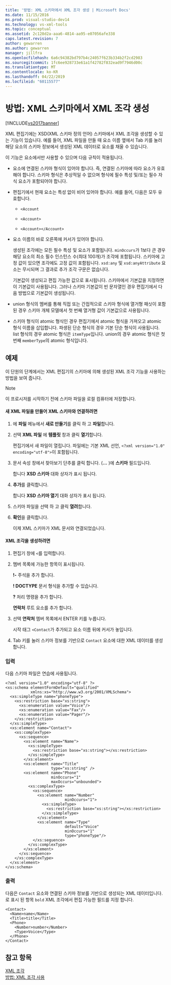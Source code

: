 ```yaml
---
title: '방법: XML 스키마에서 XML 조각 생성 | Microsoft Docs'
ms.date: 11/15/2016
ms.prod: visual-studio-dev14
ms.technology: vs-xml-tools
ms.topic: conceptual
ms.assetid: 2c128d2a-aaa6-4814-aa95-e07056afe338
caps.latest.revision: 7
author: gewarren
ms.author: gewarren
manager: jillfra
ms.openlocfilehash: 6a6c94382bd797b4c24057f623b334b2f2cd2983
ms.sourcegitcommit: 1fc6ee928733e61a1f42782f832ead9f7946d00c
ms.translationtype: MT
ms.contentlocale: ko-KR
ms.lasthandoff: 04/22/2019
ms.locfileid: "60115577"
---
```

# <a name="how-to-generate-an-xml-snippet-from-an-xml-schema"></a>방법: XML 스키마에서 XML 조각 생성
[!INCLUDE[vs2017banner](../includes/vs2017banner.md)]

XML 편집기에는 XSD(XML 스키마 정의 언어) 스키마에서 XML 조각을 생성할 수 있는 기능이 있습니다. 예를 들어, XML 파일을 만들 때 요소 이름 옆에서 Tab 키를 눌러 해당 요소의 스키마 정보에서 생성된 XML 데이터로 요소를 채울 수 있습니다.  
  
 이 기능은 요소에서만 사용할 수 있으며 다음 규칙이 적용됩니다.  
  
- 요소에 연결된 스키마 형식이 있어야 합니다. 즉, 연결된 스키마에 따라 요소가 유효해야 합니다. 스키마 형식은 추상적일 수 없으며 형식에 필수 특성 및/또는 필수 자식 요소가 포함되어야 합니다.  
  
- 편집기에서 현재 요소는 특성 없이 비어 있어야 합니다. 예를 들어, 다음은 모두 유효합니다.  
  
  - `<Account`  
  
  - `<Account>`  
  
  - `<Account></Account>`  
  
- 요소 이름의 바로 오른쪽에 커서가 있어야 합니다.  
  
  생성된 조각에는 모든 필수 특성 및 요소가 포함됩니다. `minOccurs`가 1보다 큰 경우 해당 요소의 최소 필수 인스턴스 수(최대 100개)가 조각에 포함됩니다. 스키마에 고정 값이 있으면 조각에도 고정 값이 포함됩니다. `xsd:any` 및 `xsd:anyAttribute` 요소는 무시되며 그 결과로 추가 조각 구문은 없습니다.  
  
  기본값이 생성되고 편집 가능한 값으로 표시됩니다. 스키마에서 기본값을 지정하면 이 기본값이 사용됩니다. 그러나 스키마 기본값이 빈 문자열인 경우 편집기에서 다음 방법으로 기본값이 생성됩니다.  
  
- union 형식의 멤버를 통해 직접 또는 간접적으로 스키마 형식에 열거형 패싯이 포함된 경우 스키마 개체 모델에서 첫 번째 열거형 값이 기본값으로 사용됩니다.  
  
- 스키마 형식이 atomic 형식인 경우 편집기에서 atomic 형식을 가져오고 atomic 형식 이름을 삽입합니다. 파생된 단순 형식의 경우 기본 단순 형식이 사용됩니다. list 형식의 경우 atomic 형식은 `itemType`입니다. union의 경우 atomic 형식은 첫 번째 `memberType`의 atomic 형식입니다.  
  
## <a name="example"></a>예제  
 이 단원의 단계에서는 XML 편집기의 스키마에 의해 생성된 XML 조각 기능을 사용하는 방법을 보여 줍니다.  
  
> [!NOTE]
>  이 프로시저를 시작하기 전에 스키마 파일을 로컬 컴퓨터에 저장합니다.  
  
#### <a name="to-create-a-new-xml-file-and-associate-it-with-an-xml-schema"></a>새 XML 파일을 만들어 XML 스키마와 연결하려면  
  
1. 에 **파일** 메뉴에서 **새로 만들기**를 클릭 하 고 **파일**합니다.  
  
2. 선택 **XML 파일** 에 **템플릿** 창과 클릭 **열기**합니다.  
  
     편집기에서 새 파일이 열립니다. 파일에는 기본 XML 선언, `<?xml version="1.0" encoding="utf-8">`이 포함됩니다.  
  
3. 문서 속성 창에서 찾아보기 단추를 클릭 합니다. (**...** )에 **스키마** 필드입니다.  
  
     합니다 **XSD 스키마** 대화 상자가 표시 됩니다.  
  
4. **추가**를 클릭합니다.  
  
     합니다 **XSD 스키마 열기** 대화 상자가 표시 됩니다.  
  
5. 스키마 파일을 선택 하 고 클릭 **열려**합니다.  
  
6. **확인**을 클릭합니다.  
  
     이제 XML 스키마가 XML 문서와 연결되었습니다.  
  
#### <a name="to-generate-an-xml-snippet"></a>XML 조각을 생성하려면  
  
1. 편집기 창에 `<`를 입력합니다.  
  
2. 멤버 목록에 가능한 항목이 표시됩니다.  
  
     **!-** 주석을 추가 합니다.  
  
     **! DOCTYPE** 문서 형식을 추가할 수 있습니다.  
  
     **?** 처리 명령을 추가 합니다.  
  
     **연락처** 루트 요소를 추가 합니다.  
  
3. 선택 **연락처** 멤버 목록에서 ENTER 키를 누릅니다.  
  
     시작 태그 `<Contact`가 추가되고 요소 이름 뒤에 커서가 놓입니다.  
  
4. Tab 키를 눌러 스키마 정보를 기반으로 `Contact` 요소에 대한 XML 데이터를 생성합니다.  
  
### <a name="input"></a>입력  
 다음 스키마 파일은 연습에 사용됩니다.  
  
```  
<?xml version="1.0" encoding="utf-8" ?>  
<xs:schema elementFormDefault="qualified"  
           xmlns:xs="http://www.w3.org/2001/XMLSchema">  
  <xs:simpleType name="phoneType">  
    <xs:restriction base="xs:string">  
      <xs:enumeration value="Voice"/>  
      <xs:enumeration value="Fax"/>  
      <xs:enumeration value="Pager"/>  
    </xs:restriction>  
  </xs:simpleType>  
  <xs:element name="Contact">  
    <xs:complexType>  
      <xs:sequence>  
        <xs:element name="Name">  
          <xs:simpleType>  
            <xs:restriction base="xs:string"></xs:restriction>  
          </xs:simpleType>  
        </xs:element>  
        <xs:element name="Title"  
                    type="xs:string" />  
        <xs:element name="Phone"  
                    minOccurs="1"  
                    maxOccurs="unbounded">  
          <xs:complexType>  
            <xs:sequence>  
              <xs:element name="Number"  
                          minOccurs="1">  
                <xs:simpleType>  
                  <xs:restriction base="xs:string"></xs:restriction>  
                </xs:simpleType>  
              </xs:element>  
              <xs:element name="Type"  
                          default="Voice"  
                          minOccurs="1"  
                          type="phoneType"/>  
            </xs:sequence>  
          </xs:complexType>  
        </xs:element>  
      </xs:sequence>  
    </xs:complexType>  
  </xs:element>  
</xs:schema>  
```  
  
### <a name="output"></a>출력  
 다음은 `Contact` 요소와 연결된 스키마 정보를 기반으로 생성되는 XML 데이터입니다. 로 표시 된 항목 `bold` XML 조각에서 편집 가능한 필드를 지정 합니다.  
  
```  
<Contact>  
  <Name>name</Name>  
  <Title>title</Title>  
  <Phone>  
    <Number>number</Number>  
    <Type>Voice</Type>  
  </Phone>  
</Contact>  
```  
  
## <a name="see-also"></a>참고 항목  
 [XML 조각](../xml-tools/xml-snippets.md)   
 [방법: XML 조각 사용](../xml-tools/how-to-use-xml-snippets.md)
